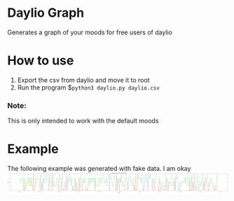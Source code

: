 # Daylio Graph
Generates a graph of your moods for free users of daylio

# How to use
1. Export the csv from daylio and move it to root
2. Run the program $`python3 daylio.py daylio.csv`

### Note:
This is only intended to work with the default moods

# Example
The following example was generated with fake data. I am okay
![Example](example.jpg)